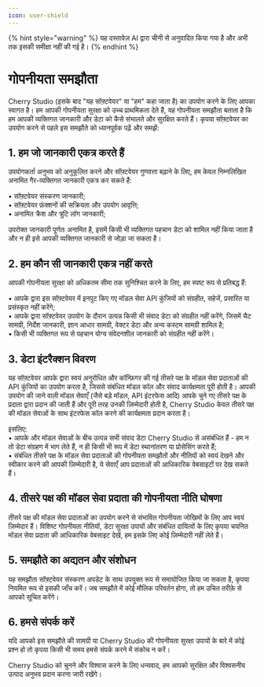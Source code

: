 ```yaml
---
icon: user-shield
---
```


{% hint style="warning" %}
यह दस्तावेज़ AI द्वारा चीनी से अनुवादित किया गया है और अभी तक इसकी समीक्षा नहीं की गई है।
{% endhint %}

# गोपनीयता समझौता

Cherry Studio (इसके बाद "यह सॉफ़्टवेयर" या "हम" कहा जाता है) का उपयोग करने के लिए आपका स्वागत है। हम आपकी गोपनीयता सुरक्षा को उच्च प्राथमिकता देते हैं, यह गोपनीयता समझौता बताता है कि हम आपकी व्यक्तिगत जानकारी और डेटा को कैसे संभालते और सुरक्षित करते हैं। कृपया सॉफ़्टवेयर का उपयोग करने से पहले इस समझौते को ध्यानपूर्वक पढ़ें और समझें:

## 1. हम जो जानकारी एकत्र करते हैं

उपयोगकर्ता अनुभव को अनुकूलित करने और सॉफ़्टवेयर गुणवत्ता बढ़ाने के लिए, हम केवल निम्नलिखित अनामित गैर-व्यक्तिगत जानकारी एकत्र कर सकते हैं:

• सॉफ़्टवेयर संस्करण जानकारी;  
• सॉफ़्टवेयर फ़ंक्शनों की सक्रियता और उपयोग आवृत्ति;  
• अनामित क्रैश और त्रुटि लॉग जानकारी;  

उपरोक्त जानकारी पूर्णतः अनामित है, इसमें किसी भी व्यक्तिगत पहचान डेटा को शामिल नहीं किया जाता है और न ही इसे आपकी व्यक्तिगत जानकारी से जोड़ा जा सकता है।

## 2. हम कौन सी जानकारी एकत्र नहीं करते

आपकी गोपनीयता सुरक्षा को अधिकतम सीमा तक सुनिश्चित करने के लिए, हम स्पष्ट रूप से प्रतिबद्ध हैं:

• आपके द्वारा इस सॉफ़्टवेयर में इनपुट किए गए मॉडल सेवा API कुंजियों को संग्रहीत, सहेजें, प्रसारित या प्रसंस्कृत नहीं करेंगे;  
• आपके द्वारा सॉफ़्टवेयर उपयोग के दौरान उत्पन्न किसी भी संवाद डेटा को संग्रहीत नहीं करेंगे, जिसमें चैट सामग्री, निर्देश जानकारी, ज्ञान आधार सामग्री, वेक्टर डेटा और अन्य कस्टम सामग्री शामिल है;  
• किसी भी व्यक्तिगत रूप से पहचान योग्य संवेदनशील जानकारी को संग्रहीत नहीं करेंगे।

## 3. डेटा इंटरैक्शन विवरण

यह सॉफ़्टवेयर आपके द्वारा स्वयं अनुरोधित और कॉन्फ़िगर की गई तीसरे पक्ष के मॉडल सेवा प्रदाताओं की API कुंजियों का उपयोग करता है, जिससे संबंधित मॉडल कॉल और संवाद कार्यक्षमता पूरी होती है। आपकी उपयोग की जाने वाली मॉडल सेवाएँ (जैसे बड़े मॉडल, API इंटरफेस आदि) आपके चुने गए तीसरे पक्ष के प्रदाता द्वारा प्रदान की जाती हैं और पूरी तरह उनकी ज़िम्मेदारी होती है, Cherry Studio केवल तीसरे पक्ष की मॉडल सेवाओं के साथ इंटरफेस कॉल करने की कार्यक्षमता प्रदान करता है।

इसलिए:  
• आपके और मॉडल सेवाओं के बीच उत्पन्न सभी संवाद डेटा Cherry Studio से असंबंधित हैं - हम न तो डेटा संग्रहण में भाग लेते हैं, न ही किसी भी रूप में डेटा स्थानांतरण या प्रोसेसिंग करते हैं;  
• संबंधित तीसरे पक्ष के मॉडल सेवा प्रदाताओं की गोपनीयता समझौतों और नीतियों को स्वयं देखने और स्वीकार करने की आपकी ज़िम्मेदारी है, ये सेवाएँ आप प्रदाताओं की आधिकारिक वेबसाइटों पर देख सकते हैं।

## 4. तीसरे पक्ष की मॉडल सेवा प्रदाता की गोपनीयता नीति घोषणा

तीसरे पक्ष की मॉडल सेवा प्रदाताओं का उपयोग करने से संभावित गोपनीयता जोखिमों के लिए आप स्वयं ज़िम्मेदार हैं। विशिष्ट गोपनीयता नीतियों, डेटा सुरक्षा उपायों और संबंधित दायित्वों के लिए कृपया चयनित मॉडल सेवा प्रदाता की आधिकारिक वेबसाइट देखें, हम इसके लिए कोई ज़िम्मेदारी नहीं लेते हैं।

## 5. समझौते का अद्यतन और संशोधन

यह समझौता सॉफ़्टवेयर संस्करण अपडेट के साथ उपयुक्त रूप से समायोजित किया जा सकता है, कृपया नियमित रूप से इसकी जाँच करें। जब समझौते में कोई मौलिक परिवर्तन होगा, तो हम उचित तरीक़े से आपको सूचित करेंगे।

## 6. हमसे संपर्क करें

यदि आपको इस समझौते की सामग्री या Cherry Studio की गोपनीयता सुरक्षा उपायों के बारे में कोई प्रश्न हो तो कृपया किसी भी समय हमसे संपर्क करने में संकोच न करें।

Cherry Studio को चुनने और विश्वास करने के लिए धन्यवाद, हम आपको सुरक्षित और विश्वसनीय उत्पाद अनुभव प्रदान करना जारी रखेंगे।